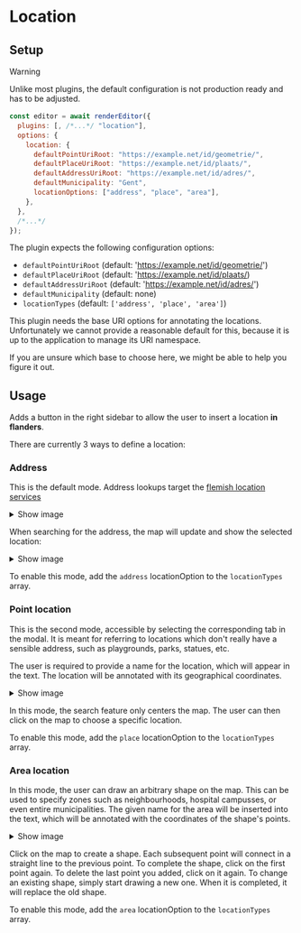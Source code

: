 # Location

## Setup

> [!WARNING]
> Unlike most plugins, the default configuration is not production ready
> and has to be adjusted.

```javascript
const editor = await renderEditor({
  plugins: [, /*...*/ "location"],
  options: {
    location: {
      defaultPointUriRoot: "https://example.net/id/geometrie/",
      defaultPlaceUriRoot: "https://example.net/id/plaats/",
      defaultAddressUriRoot: "https://example.net/id/adres/",
      defaultMunicipality: "Gent",
      locationOptions: ["address", "place", "area"],
    },
  },
  /*...*/
});
```

The plugin expects the following configuration options:

- `defaultPointUriRoot` (default: 'https://example.net/id/geometrie/')
- `defaultPlaceUriRoot` (default: 'https://example.net/id/plaats/)
- `defaultAddressUriRoot` (default: 'https://example.net/id/adres/')
- `defaultMunicipality` (default: none)
- `locationTypes` (default: `['address', 'place', 'area']`)

This plugin needs the base URI options for annotating the
locations. Unfortunately we cannot provide a reasonable default for this,
because it is up to the application to manage its URI namespace.

If you are unsure which base to choose here, we might be able to help you figure
it out.

## Usage

Adds a button in the right sidebar to allow the user to insert a location **in
flanders**.

There are currently 3 ways to define a location:

### Address

This is the default mode. Address lookups target the [flemish location services](https://www.vlaanderen.be/digitaal-vlaanderen/onze-oplossingen/gebouwen-en-adressenregister)

<details>
<summary>Show image</summary>

![img.png](/docs/images/location-plugin-address-mode.png)

</details>

When searching for the address, the map will update and show the selected
location:

<details>
<summary>Show image</summary>

![img.png](/docs/images/location-plugin-address-mode-filled.png)

</details>

To enable this mode, add the `address` locationOption to the `locationTypes` array.

### Point location

This is the second mode, accessible by selecting the corresponding tab in the
modal. It is meant for referring to locations which don't really have a sensible
address, such as playgrounds, parks, statues, etc.

The user is required to provide a name for the location, which will appear in
the text. The location will be annotated with its geographical coordinates.

<details>
<summary>Show image</summary>

![img.png](/docs/images/location-plugin-point-mode.png)

</details>

In this mode, the search feature only centers the map. The user can then click
on the map to choose a specific location.

To enable this mode, add the `place` locationOption to the `locationTypes` array.

### Area location

In this mode, the user can draw an arbitrary shape on the map. This can be used
to specify zones such as neighbourhoods, hospital campusses, or even entire
municipalities. The given name for the area will be inserted into the text,
which will be annotated with the coordinates of the shape's points.

<details>
<summary>Show image</summary>

![img.png](/docs/images/location-plugin-area-mode.png)

</details>

Click on the map to create a shape. Each subsequent point will connect in
a straight line to the previous point. To complete the shape, click on the first
point again. To delete the last point you added, click on it again.
To change an existing shape, simply start drawing a new one. When it is
completed, it will replace the old shape.

To enable this mode, add the `area` locationOption to the `locationTypes` array.
